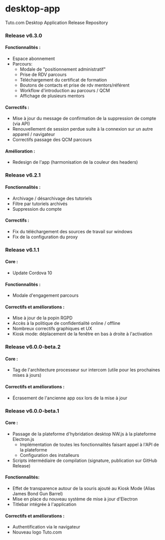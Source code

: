 # desktop-app
Tuto.com Desktop Application Release Repository

### Release v6.3.0

#### Fonctionnalités :
* Espace abonnement
* Parcours:
    * Modale de "positionnement administratif"
    * Prise de RDV parcours
    * Téléchargement du certificat de formation
    * Boutons de contacts et prise de rdv mentors/référent 
    * Workflow d'introduction au parcours / QCM
    * Affichage de plusieurs mentors

#### Correctifs :
* Mise à jour du message de confirmation de la suppression de compte (via API)
* Renouvellement de session perdue suite à la connexion sur un autre appareil / navigateur
* Correctifs passage des QCM parcours

#### Amélioration :
* Redesign de l'app (harmonisation de la couleur des headers)

### Release v6.2.1

#### Fonctionnalités :
* Archivage / désarchivage des tutoriels 
* Filtre par tutoriels archivés
* Suppression du compte

#### Correctifs :
* Fix du téléchargement des sources de travail sur windows
* Fix de la configuration du proxy

### Release v6.1.1

#### Core :
* Update Cordova 10

#### Fonctionnalités :
* Modale d'engagement parcours

#### Correctifs et améliorations :
* Mise à jour de la popin RGPD
* Accès à la politique de confidentialité online / offline
* Nombreux correctifs graphiques et UX
* Kiosk mode: déplacement de la fenêtre en bas à droite à l'activation

### Release v6.0.0-beta.2

#### Core :
* Tag de l'architecture processeur sur intercom (utile pour les prochaines mises à jours)

#### Correctifs et améliorations :
* Écrasement de l'ancienne app osx lors de la mise à jour


### Release v6.0.0-beta.1

#### Core :
* Passage de la plateforme d'hybridation desktop NW.js à la plateforme Electron.js 
  * Implémentation de toutes les fonctionnalités faisant appel à l'API de la plateforme
  * Configuration des installeurs
* Scripts intermédiaire de compilation (signature, publication sur GitHub Release)

#### Fonctionnalités:
* Effet de transparence autour de la souris ajouté au Kiosk Mode (Alias James Bond Gun Barrel)
* Mise en place du nouveau système de mise à jour d'Electron
* Titlebar intégrée à l'application

#### Correctifs et améliorations :
* Authentification via le navigateur
* Nouveau logo Tuto.com


